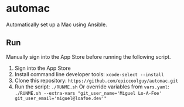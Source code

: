 # automac

Automatically set up a Mac using Ansible.

## Run

Manually sign into the App Store before running the following script.

1. Sign into the App Store
2. Install command line developer tools: `xcode-select --install`
3. Clone this repository: `https://github.com/epiccoolguy/automac.git`
4. Run the script: `./RUNME.sh`
   Or override variables from `vars.yaml`: `./RUNME.sh --extra-vars "git_user_name='Miguel Lo-A-Foe'  git_user_email='miguel@loafoe.dev'"`
